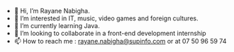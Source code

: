 - 👋 Hi, I’m Rayane Nabigha.
- 👀 I’m interested in IT, music, video games and foreign cultures.
- 🌱 I’m currently learning Java.
- 💞️ I’m looking to collaborate in a front-end development internship
- 📫 How to reach me : rayane.nabigha@supinfo.com or at 07 50 96 59 74

<!---
RayaneNa/RayaneNa is a ✨ special ✨ repository because its `README.md` (this file) appears on your GitHub profile.
You can click the Preview link to take a look at your changes.
--->
